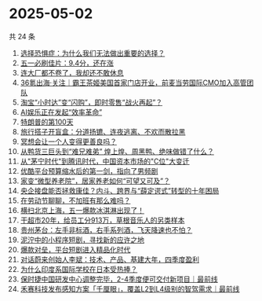 # 2025-05-02

共 24 条

<!-- BEGIN 36KR -->
<!-- 最后更新时间 2025-05-02 07:09:12 +0800 -->
1. [选择恐惧症：为什么我们无法做出重要的选择？](https://36kr.com/p/3240207360753288)
1. [五一必刷佳片：9.4分，还在涨](https://36kr.com/p/3273287764730248)
1. [连大厂都不卷了，我却还不敢休息](https://36kr.com/p/3273361430323335)
1. [36氪出海·关注｜霸王茶姬美国首家门店开业，前麦当劳国际CMO加入高管团队](https://36kr.com/p/3273352771903881)
1. [淘宝“小时达”变“闪购”，即时零售“战火再起”？](https://36kr.com/p/3272759747027072)
1. [AI娱乐正在发起“效率革命”](https://36kr.com/p/3272669783302272)
1. [特朗普的第100天](https://36kr.com/p/3272702716682627)
1. [旅行搭子开盲盒：分道扬镳、连夜逃离、不欢而散拉黑](https://36kr.com/p/3272608739926151)
1. [冥想会让一个人变得更善良吗？](https://36kr.com/p/3243007282019970)
1. [从鸭货三巨头到“难兄难弟” 煌上煌、周黑鸭、绝味做错了什么？](https://36kr.com/p/3273363843261957)
1. [从"茅宁时代"到腾讯时代，中国资本市场的"C位"大变迁](https://36kr.com/p/3272593238091265)
1. [优酷平台预算缩水后的第一剑，指向了男频剧](https://36kr.com/p/3273356054980100)
1. [家变“微型养老院”，居家养老如何“可望又可及”？](https://36kr.com/p/3273416668373126)
1. [央企接盘能否拯救康佳？内斗、跨界与“薛定谔式”转型的十年困局](https://36kr.com/p/3272676080150016)
1. [在劳动节聊聊，不加班有那么难吗？](https://36kr.com/p/3273414345072775)
1. [横扫北京上海，五一爆款冰淇淋出现了！](https://36kr.com/p/3273375832859009)
1. [干超市20年，给员工分913万，草根音乐人的另类样本](https://36kr.com/p/3272671971697030)
1. [贵州茅台：左手非标酒，右手系列酒，飞天降速也不怕？](https://36kr.com/p/3273394763227526)
1. [泥泞中的小程序短剧，寻找新的应许之地](https://36kr.com/p/3272797044483591)
1. [爆款对垒，平台短剧进入精品化时代](https://36kr.com/p/3272648639783305)
1. [对话蔚来创始人李斌：技术、产品、基建大年，四季度盈利](https://36kr.com/p/3273291500576897)
1. [为什么印度系国际学校在日本受热捧？](https://36kr.com/p/3273321213780101)
1. [保时捷中国研发中心调整完毕，2-4季度便可交付新项目｜最前线](https://36kr.com/p/3213470658055305)
1. [禾赛科技发布感知方案「千厘眼」，覆盖L2到L4级别的智驾需求｜最前线](https://36kr.com/p/3261061655969923)
<!-- END 36KR -->